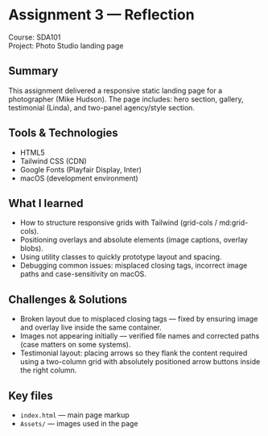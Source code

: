 # Assignment 3 — Reflection

Course: SDA101  
Project: Photo Studio landing page

## Summary
This assignment delivered a responsive static landing page for a photographer (Mike Hudson). The page includes: hero section, gallery, testimonial (Linda), and two-panel agency/style section.


## Tools & Technologies
- HTML5
- Tailwind CSS (CDN)
- Google Fonts (Playfair Display, Inter)
- macOS (development environment)

## What I learned
- How to structure responsive grids with Tailwind (grid-cols / md:grid-cols).
- Positioning overlays and absolute elements (image captions, overlay blobs).
- Using utility classes to quickly prototype layout and spacing.
- Debugging common issues: misplaced closing tags, incorrect image paths and case-sensitivity on macOS.

## Challenges & Solutions
- Broken layout due to misplaced closing tags — fixed by ensuring image and overlay live inside the same container.
- Images not appearing initially — verified file names and corrected paths (case matters on some systems).
- Testimonial layout: placing arrows so they flank the content required using a two-column grid with absolutely positioned arrow buttons inside the right column.

## Key files
- `index.html` — main page markup
- `Assets/` — images used in the page
